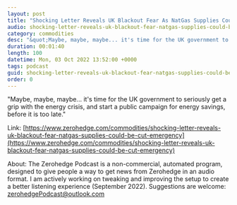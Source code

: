 ```yaml
---
layout: post
title: "Shocking Letter Reveals UK Blackout Fear As NatGas Supplies Could Be Cut In &quot;Emergency&quot;"
audio: shocking-letter-reveals-uk-blackout-fear-natgas-supplies-could-be-cut-emergency-0
category: commodities
desc: "&quot;Maybe, maybe, maybe... it's time for the UK government to seriously get a grip with the energy crisis, and start a public campaign for energy savings, before it is too late.&quot;"
duration: 00:01:40
length: 100
datetime: Mon, 03 Oct 2022 13:52:00 +0000
tags: podcast
guid: shocking-letter-reveals-uk-blackout-fear-natgas-supplies-could-be-cut-emergency-0
order: 0
---
```

&quot;Maybe, maybe, maybe... it's time for the UK government to seriously get a grip with the energy crisis, and start a public campaign for energy savings, before it is too late.&quot;

Link: [https://www.zerohedge.com/commodities/shocking-letter-reveals-uk-blackout-fear-natgas-supplies-could-be-cut-emergency](https://www.zerohedge.com/commodities/shocking-letter-reveals-uk-blackout-fear-natgas-supplies-could-be-cut-emergency)

About: The Zerohedge Podcast is a non-commercial, automated program, designed to give people a way to get news from Zerohedge in an audio format.  I am actively working on tweaking and improving the setup to create a better listening experience (September 2022).  Suggestions are welcome: [zerohedgePodcast@outlook.com](mailto:zerohedgePodcast@outlook.com)